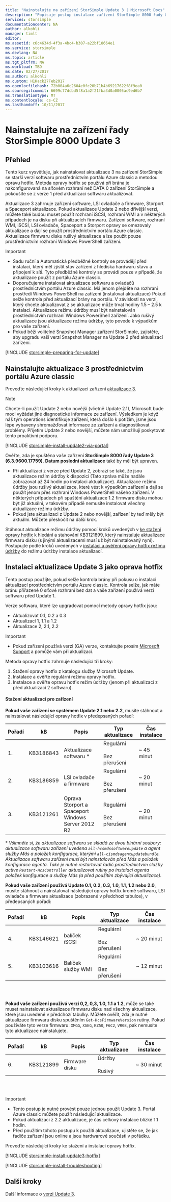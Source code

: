 ```yaml
---
title: "Nainstalujte na zařízení StorSimple Update 3 | Microsoft Docs"
description: "Popisuje postup instalace zařízení StorSimple 8000 řady Update 3 na vašem zařízení řady StorSimple 8000."
services: storsimple
documentationcenter: NA
author: alkohli
manager: timlt
editor: 
ms.assetid: c6c4634d-4f3a-4bc4-b307-a22bf18664e1
ms.service: storsimple
ms.devlang: NA
ms.topic: article
ms.tgt_pltfrm: NA
ms.workload: TBD
ms.date: 02/27/2017
ms.author: alkohli
ms.custom: H1Hack27Feb2017
ms.openlocfilehash: 72b004a6c2604e0fc20b71b4b69217622f8f9ea0
ms.sourcegitcommit: 6699c77dcbd5f8a1a2f21fba3d0a0005ac9ed6b7
ms.translationtype: MT
ms.contentlocale: cs-CZ
ms.lasthandoff: 10/11/2017
---
```

# <a name="install-update-3-on-your-storsimple-8000-series-device"></a>Nainstalujte na zařízení řady StorSimple 8000 Update 3

## <a name="overview"></a>Přehled

Tento kurz vysvětluje, jak nainstalovat aktualizace 3 na zařízení StorSimple se starší verzí softwaru prostřednictvím portálu Azure classic a metodou opravu hotfix. Metoda opravy hotfix se používá při brána je nakonfigurovaná na síťovém rozhraní než DATA 0 zařízení StorSimple a pokoušíte se z verze 1 před aktualizací softwaru aktualizovat.

Aktualizace 3 zahrnuje zařízení software, LSI ovladače a firmware, Storport a Spaceport aktualizace. Pokud aktualizace Update 2 nebo dřívější verzi, můžete také budou muset použít rozhraní iSCSI, rozhraní WMI a v některých případech je na disku při aktualizacích firmwaru. Zařízení software, rozhraní WMI, iSCSI, LSI ovladače, Spaceport a Storport opravy se omezovaly aktualizace a dají se použít prostřednictvím portálu Azure classic. Aktualizace firmwaru disku rušivý aktualizace a lze použít pouze prostřednictvím rozhraní Windows PowerShell zařízení. 

> [!IMPORTANT]
> * Sadu ruční a Automatická předběžné kontroly se provádějí před instalací, který měl zjistit stav zařízení z hlediska hardwaru stavu a připojení k síti. Tyto předběžné kontroly se provádí pouze v případě, že aktualizace použít z portálu Azure classic.
> * Doporučujeme instalovat aktualizace softwaru a ovladačů prostřednictvím portálu Azure classic. Má jenom přejděte na rozhraní prostředí Windows PowerShell na zařízení (instalovat aktualizace) Pokud selže kontrola před aktualizací brány na portálu. V závislosti na verzi, který chcete aktualizovat z se aktualizace může trvat hodiny 1.5 – 2.5 k instalaci. Aktualizace režimu údržby musí být nainstalován prostřednictvím rozhraní Windows PowerShell zařízení. Jako rušivý aktualizace jsou aktualizace režimu údržby, tyto povede k výpadkům pro vaše zařízení.
> * Pokud běží volitelné Snapshot Manager zařízení StorSimple, zajistěte, aby upgradu vaší verzí Snapshot Manager na Update 2 před aktualizací zařízení.
> 
> 

[!INCLUDE [storsimple-preparing-for-update](../../includes/storsimple-preparing-for-updates.md)]

## <a name="install-update-3-via-the-azure-classic-portal"></a>Nainstalujte aktualizace 3 prostřednictvím portálu Azure classic
Proveďte následující kroky k aktualizaci zařízení [aktualizace 3](storsimple-update3-release-notes.md).

> [!NOTE]
> Chcete-li použít Update 2 nebo novější (včetně Update 2.1), Microsoft bude moci vyžádat jiné diagnostické informace ze zařízení. Výsledkem je když náš tým operations identifikuje zařízení, která došlo k potížím, jsme jsou lépe vybaveny shromažďovat informace ze zařízení a diagnostikovat problémy. Přijetím Update 2 nebo novější, můžete nám umožňují poskytovat tento proaktivní podporu.
> 
> 

[!INCLUDE [storsimple-install-update2-via-portal](../../includes/storsimple-install-update2-via-portal.md)]

Ověřte, zda je spuštěna vaše zařízení **StorSimple 8000 řady Update 3 (6.3.9600.17759)**. **Datum poslední aktualizace** také by měl být upraven. 
   - Při aktualizaci z verze před Update 2, zobrazí se také, že jsou aktualizace režim údržby k dispozici (Tato zpráva může nadále zobrazovat až 24 hodin po instalaci aktualizace).
     Aktualizace režimu údržby jsou rušivý aktualizace, které vést k výpadkům zařízení a dají se použít jenom přes rozhraní Windows PowerShell vašeho zařízení. V některých případech při spuštění aktualizace 1.2 firmware disku mohou být již aktuální, v takovém případě nemusíte instalovat všechny aktualizace režimu údržby.
   - Pokud jste aktualizaci z Update 2 nebo novější, zařízení by teď měly být aktuální. Můžete přeskočit na další krok.

Stáhnout aktualizace režimu údržby pomocí kroků uvedených v [ke stažení opravy hotfix](#to-download-hotfixes) k hledání a stahování KB3121899, který nainstaluje aktualizace firmwaru disku (s jinými aktualizacemi musí už být nainstalovaný nyní). Postupujte podle kroků uvedených v [instalaci a ověření opravy hotfix režimu údržby](#to-install-and-verify-maintenance-mode-hotfixes) do režimu údržby instalace aktualizací. 

## <a name="install-update-3-as-a-hotfix"></a>Instalaci aktualizace Update 3 jako oprava hotfix
Tento postup použijte, pokud selže kontrola brány při pokusu o instalaci aktualizací prostřednictvím portálu Azure classic. Kontrola selže, jak máte bránu přiřazené 0 síťové rozhraní bez dat a vaše zařízení používá verzi softwaru před Update 1.

Verze softwaru, které lze upgradovat pomocí metody opravy hotfix jsou:

* Aktualizovat 0.1, 0.2 a 0.3
* Aktualizací 1, 1.1 a 1.2
* Aktualizace 2, 2.1, 2.2 

> [!IMPORTANT]
> * Pokud zařízení používá verzi (GA) verze, kontaktujte prosím [Microsoft Support](storsimple-contact-microsoft-support.md) a pomůže vám při aktualizaci.
> 
> 

Metoda opravy hotfix zahrnuje následující tři kroky:

1. Stažení opravy hotfix z katalogu služby Microsoft Update.
2. Instalace a ověřte regulární režimu opravy hotfix.
3. Instalace a ověřte opravu hotfix režim údržby (jenom při aktualizaci z před aktualizací 2 softwaru).

#### <a name="download-updates-for-your-device"></a>Stažení aktualizací pro zařízení
**Pokud vaše zařízení se systémem Update 2.1 nebo 2.2**, musíte stáhnout a nainstalovat následující opravy hotfix v předepsaných pořadí:

| Pořadí | kB | Popis | Typ aktualizace | Čas instalace |
| --- | --- | --- | --- | --- |
| 1. |KB3186843 |Aktualizace softwaru &#42; |Regulární <br></br>Bez přerušení |~ 45 minut |
| 2. |KB3186859 |LSI ovladače a firmware |Regulární <br></br>Bez přerušení |~ 20 minut |
| 3. |KB3121261 |Oprava Storport a Spaceport </br> Windows Server 2012 R2 |Regulární <br></br>Bez přerušení |~ 20 minut |

&#42;  *Všimněte si, že aktualizace softwaru se skládá ze dvou binární soubory: aktualizace softwaru zařízení uvedena `all-hcsmdssoftwareupdate` a agent služby Mds a položek konfigurace, kterými `all-cismdsagentupdatebundle`. Aktualizace softwaru zařízení musí být nainstalován před Mds a položek konfigurace agenta. Také je nutné restartovat řadič prostřednictvím služby active `Restart-HcsController` aktualizovat rutiny po instalaci agenta položek konfigurace a služby Mds (a před použitím zbývající aktualizace).* 

**Pokud vaše zařízení používá Update 0.1, 0.2, 0.3, 1.0, 1.1, 1.2 nebo 2.0**, musíte stáhnout a nainstalovat následující opravy hotfix kromě softwaru, LSI ovladače a firmware aktualizace (zobrazené v předchozí tabulce), v předepsaných pořadí:

| Pořadí | kB | Popis | Typ aktualizace | Čas instalace |
| --- | --- | --- | --- | --- |
| 4. |KB3146621 |balíček iSCSI |Regulární <br></br>Bez přerušení |~ 20 minut |
| 5. |KB3103616 |Balíček služby WMI |Regulární <br></br>Bez přerušení |~ 12 minut |

<br></br>

**Pokud vaše zařízení používá verzi 0,2, 0,3, 1.0, 1.1 a 1.2**, může se také muset nainstalovat aktualizace firmwaru disku nad všechny aktualizace, které jsou uvedené v předchozí tabulky. Můžete ověřit, zda je nutné aktualizace firmwaru disku spuštěním `Get-HcsFirmwareVersion` rutiny. Pokud používáte tyto verze firmwaru: `XMGG`, `XGEG`, `KZ50`, `F6C2`, `VR08`, pak nemusíte tyto aktualizace nainstalujete.

| Pořadí | kB | Popis | Typ aktualizace | Čas instalace |
| --- | --- | --- | --- | --- |
| 6. |KB3121899 |Firmware disku |Údržby <br></br>Rušivý |~ 30 minut |

<br></br>

> [!IMPORTANT]
> * Tento postup je nutné provést pouze jednou použít Update 3. Portál Azure classic můžete použít následující aktualizace.
> * Pokud aktualizaci z 2.2 aktualizace, je čas celkový instalace blízké 1.1 hodin.
> * Před použitím tohoto postupu k použití aktualizace, ujistěte se, že jak řadiče zařízení jsou online a jsou hardwarové součásti v pořádku.
> 
> 

Proveďte následující kroky ke stažení a instalaci opravy hotfix.

[!INCLUDE [storsimple-install-update3-hotfix](../../includes/storsimple-install-update3-hotfix.md)]

[!INCLUDE [storsimple-install-troubleshooting](../../includes/storsimple-install-troubleshooting.md)]

## <a name="next-steps"></a>Další kroky
Další informace o [verzi Update 3](storsimple-update3-release-notes.md).

